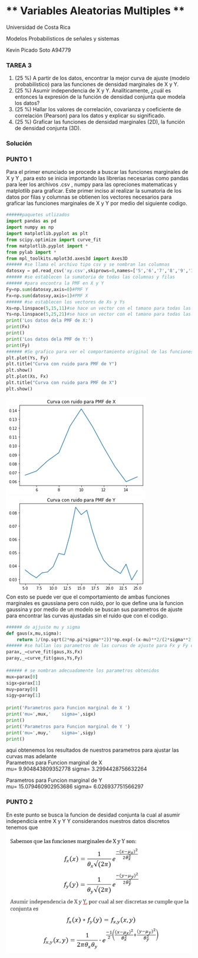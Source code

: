 
# ** Variables Aleatorias Multiples **
Universidad de Costa Rica

Modelos Probabilisticos de señales y sistemas

Kevin Picado Soto A94779

###  TAREA 3
1. (25 %) A partir de los datos, encontrar la mejor curva de ajuste (modelo probabilístico) para las funciones de densidad marginales de X y Y.
2. (25 %) Asumir independencia de X y Y. Analíticamente, ¿cuál es entonces la expresión de la función de densidad conjunta que modela los datos?
3. (25 %) Hallar los valores de correlación, covarianza y coeficiente de correlación (Pearson) para los datos y explicar su significado.
4. (25 %) Graficar las funciones de densidad marginales (2D), la función de densidad conjunta (3D).

### Solución

### PUNTO 1
Para el primer enunciado  se procede a buscar las funciones marginales de X y Y , para esto se inicia importando las librerias necesarias como pandas para leer los archivos .csv , numpy para las opreciones matematicas y matplotlib para graficar.
Este primer inciso al realizar la sumatoria de los datos  por filas y columnas se obtienen los vectores necesarios para graficar las funciones marginales de X y Y por medio del siguiente codigo.
```python
######paquetes utlizados 
import pandas as pd 
import numpy as np 
import matplotlib.pyplot as plt 
from scipy.optimize import curve_fit 
from matplotlib.pyplot import * 
from pylab import * 
from mpl_toolkits.mplot3d.axes3d import Axes3D 
###### #se llama el archivo tipo csv y se nombran las columnas 
datosxy = pd.read_csv('xy.csv',skiprows=0,names=['5','6','7','8','9','10','11','12','13','14','15','16','17','18','19','20','21','22','23','24','25'],header=0) \
###### #se establecen la sumatoria de todas las columnas y filas 
###### #para encontra la PMF en X y Y 
Fy=np.sum(datosxy,axis=0)#PMF Y 
Fx=np.sum(datosxy,axis=1)#PMF X 
###### #se establecen los vectores de Xs y Ys
Xs=np.linspace(5,15,11)#se hace un vector con el tamano para todas las X 
Ys=np.linspace(5,25,21)#se hace un vector con el tamano para todas las Y 
print('Los datos dela PMF de X:') 
print(Fx) 
print()
print('Los datos dela PMF de Y:') 
print(Fy) 
###### #Se grafico para ver el comportamiento original de las funciones maginales X y Y 
plt.plot(Ys, Fy) 
plt.title("Curva con ruido para PMF de Y") 
plt.show() 
plt.plot(Xs, Fx) 
plt.title("Curva con ruido para PMF de X") 
plt.show() 
```
![pmf_x_ruido](pmf_x_ruido.png)![pmf_y_ruido](pmf_y_ruido.png) \
Con esto se puede ver que el comportamiento de ambas funciones marginales es gaussiana pero con ruido, por lo que define una la funcion gaussina y por medio de un modelo se buscan sus parametros de ajuste para encontrar las curvas ajustadas sin el ruido que con el codigo. 
```python
###### de ajjuste mu y sigma 
def gaus(x,mu,sigma):
    return 1/(np.sqrt(2*np.pi*sigma**2))*np.exp(-(x-mu)**2/(2*sigma**2))
###### #se hallan los parametros de las curvas de ajuste para Fx y Fy conel modelo
parax,_=curve_fit(gaus,Xs,Fx)
paray,_=curve_fit(gaus,Ys,Fy)

###### # se nombran adecuadamente los parametros obtenidos 
mux=parax[0] 
sigx=parax[1] 
muy=paray[0] 
sigy=paray[1] 

print('Parametros para Funcion marginal de X ')
print('mu=',mux,'    sigma=',sigx)
print()
print('Parametros para Funcion marginal de Y ')
print('mu=',muy,'    sigma=',sigy)
print()

```
aqui obtenemos los resultados de nuestros parametros para ajustar las curvas mas adelante \
Parametros para Funcion marginal de X \
mu= 9.904843809352778     sigma= 3.2994428756632264

Parametros para Funcion marginal de Y \
mu= 15.079460902953686     sigma= 6.026937751566297
   
### PUNTO 2

En este punto se busca la funcion de desidad conjunta la cual al asumir independicia entre X y Y Y considerandos nuestros datos discretos tenemos que\
![Punto_2](Punto_2.png)
